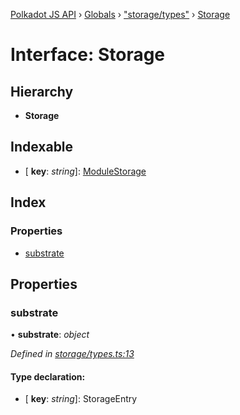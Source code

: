 [Polkadot JS API](../README.md) › [Globals](../globals.md) › ["storage/types"](../modules/_storage_types_.md) › [Storage](_storage_types_.storage.md)

# Interface: Storage

## Hierarchy

* **Storage**

## Indexable

* \[ **key**: *string*\]: [ModuleStorage](_storage_types_.modulestorage.md)

## Index

### Properties

* [substrate](_storage_types_.storage.md#substrate)

## Properties

###  substrate

• **substrate**: *object*

*Defined in [storage/types.ts:13](https://github.com/polkadot-js/api/blob/6b8d0207a6/packages/api-metadata/src/storage/types.ts#L13)*

#### Type declaration:

* \[ **key**: *string*\]: StorageEntry
